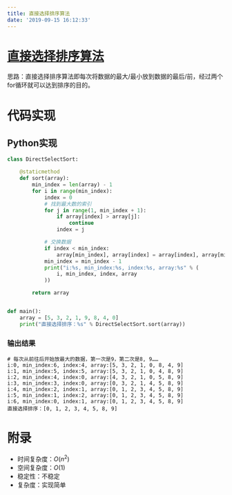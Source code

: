 ```yaml
---
title: 直接选择排序算法
date: '2019-09-15 16:12:33'
---
```


# [直接选择排序算法](https://baike.baidu.com/item/%E9%80%89%E6%8B%A9%E6%8E%92%E5%BA%8F%E6%B3%95/2304587?fr=aladdin)

思路：直接选择排序算法即每次将数据的最大/最小放到数据的最后/前，经过两个for循环就可以达到排序的目的。

# 代码实现

## Python实现

```python
class DirectSelectSort:

    @staticmethod
    def sort(array):
        min_index = len(array) - 1
        for i in range(min_index):
            index = 0
            # 找到最大数的索引
            for j in range(1, min_index + 1):
                if array[index] > array[j]:
                    continue
                index = j

            # 交换数据
            if index < min_index:
                array[min_index], array[index] = array[index], array[min_index]
            min_index = min_index - 1
            print("i:%s, min_index:%s, index:%s, array:%s" % (
                i, min_index, index, array
            ))

        return array


def main():
    array = [5, 3, 2, 1, 9, 8, 4, 0]
    print("直接选择排序：%s" % DirectSelectSort.sort(array))
```

### 输出结果

```
# 每次从前往后开始放最大的数据，第一次是9，第二次是8, 9……
i:0, min_index:6, index:4, array:[5, 3, 2, 1, 0, 8, 4, 9]
i:1, min_index:5, index:5, array:[5, 3, 2, 1, 0, 4, 8, 9]
i:2, min_index:4, index:0, array:[4, 3, 2, 1, 0, 5, 8, 9]
i:3, min_index:3, index:0, array:[0, 3, 2, 1, 4, 5, 8, 9]
i:4, min_index:2, index:1, array:[0, 1, 2, 3, 4, 5, 8, 9]
i:5, min_index:1, index:2, array:[0, 1, 2, 3, 4, 5, 8, 9]
i:6, min_index:0, index:1, array:[0, 1, 2, 3, 4, 5, 8, 9]
直接选择排序：[0, 1, 2, 3, 4, 5, 8, 9]
```

# 附录

 - 时间复杂度：$O(n^2)$
 - 空间复杂度：$O(1)$
 - 稳定性：不稳定
 - 复杂度：实现简单